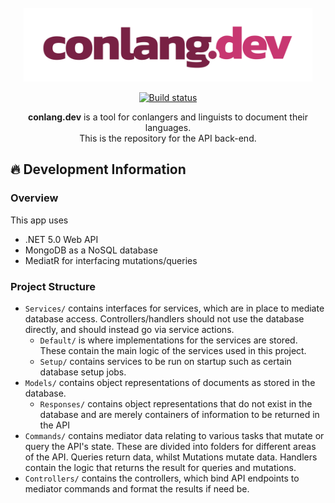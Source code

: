 <div align="center">
<br><div><img height="118" src="https://raw.githubusercontent.com/myriolang/conlang-dev/main/public/conlang-dev-logo.svg" alt="conlang.dev"/></div>

[![Build status][shields-ci]][github-ci]

**conlang.dev** is a tool for conlangers and linguists to document their languages.<br>
This is the repository for the API back-end.
</div>

## 🔥 Development Information
### Overview
This app uses
* .NET 5.0 Web API
* MongoDB as a NoSQL database
* MediatR for interfacing mutations/queries

### Project Structure
* `Services/` contains interfaces for services, which are in place to mediate database access. Controllers/handlers should not use the database directly, and should instead go via service actions.
  * `Default/` is where implementations for the services are stored. These contain the main logic of the services used in this project.
  * `Setup/` contains services to be run on startup such as certain database setup jobs.
* `Models/` contains object representations of documents as stored in the database.
  * `Responses/` contains object representations that do not exist in the database and are merely containers of information to be returned in the API
* `Commands/` contains mediator data relating to various tasks that mutate or query the API's state. These are divided into folders for different areas of the API. Queries return data, whilst Mutations mutate data. Handlers contain the logic that returns the result for queries and mutations.
* `Controllers/` contains the controllers, which bind API endpoints to mediator commands and format the results if need be.

[shields-ci]: https://img.shields.io/github/workflow/status/myriolang/conlang-dev-api/deploy
[github-ci]: https://github.com/myriolang/conlang-dev-api/actions/workflows/deploy.yml
